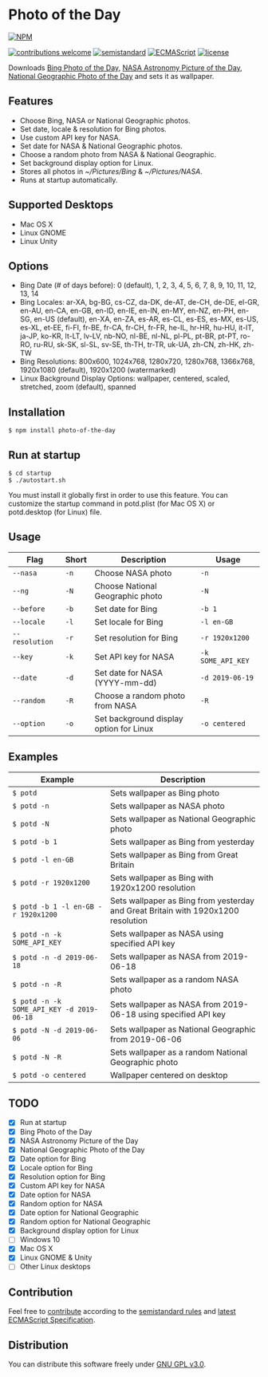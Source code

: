 # Photo of the Day

[![NPM](https://nodei.co/npm/photo-of-the-day.png)](https://nodei.co/npm/photo-of-the-day/)

[![contributions welcome](https://img.shields.io/badge/contributions-welcome-brightgreen.svg)](https://github.com/berkerol/photo-of-the-day/issues)
[![semistandard](https://img.shields.io/badge/code%20style-semistandard-brightgreen.svg)](https://github.com/Flet/semistandard)
[![ECMAScript](https://img.shields.io/badge/ECMAScript-latest-brightgreen.svg)](https://www.ecma-international.org/ecma-262)
[![license](https://img.shields.io/badge/license-GNU%20GPL%20v3.0-blue.svg)](https://github.com/berkerol/photo-of-the-day/blob/master/LICENSE)

Downloads [Bing Photo of the Day](https://www.bing.com), [NASA Astronomy Picture of the Day](https://apod.nasa.gov/apod/astropix.html), [National Geographic Photo of the Day](http://www.nationalgeographic.com/photography/photo-of-the-day) and sets it as wallpaper.

## Features

* Choose Bing, NASA or National Geographic photos.
* Set date, locale & resolution for Bing photos.
* Use custom API key for NASA.
* Set date for NASA & National Geographic photos.
* Choose a random photo from NASA & National Geographic.
* Set background display option for Linux.
* Stores all photos in _~/Pictures/Bing_ & _~/Pictures/NASA_.
* Runs at startup automatically.

## Supported Desktops

* Mac OS X
* Linux GNOME
* Linux Unity

## Options

* Bing Date (# of days before): 0 (default), 1, 2, 3, 4, 5, 6, 7, 8, 9, 10, 11, 12, 13, 14
* Bing Locales: ar-XA, bg-BG, cs-CZ, da-DK, de-AT, de-CH, de-DE, el-GR, en-AU, en-CA, en-GB, en-ID, en-IE, en-IN, en-MY, en-NZ, en-PH, en-SG, en-US (default), en-XA, en-ZA, es-AR, es-CL, es-ES, es-MX, es-US, es-XL, et-EE, fi-FI, fr-BE, fr-CA, fr-CH, fr-FR, he-IL, hr-HR, hu-HU, it-IT, ja-JP, ko-KR, lt-LT, lv-LV, nb-NO, nl-BE, nl-NL, pl-PL, pt-BR, pt-PT, ro-RO, ru-RU, sk-SK, sl-SL, sv-SE, th-TH, tr-TR, uk-UA, zh-CN, zh-HK, zh-TW
* Bing Resolutions: 800x600, 1024x768, 1280x720, 1280x768, 1366x768, 1920x1080 (default), 1920x1200 (watermarked)
* Linux Background Display Options: wallpaper, centered, scaled, stretched, zoom (default), spanned

## Installation

```
$ npm install photo-of-the-day
```

## Run at startup

```
$ cd startup
$ ./autostart.sh
```

You must install it globally first in order to use this feature. You can customize the startup command in potd.plist (for Mac OS X) or potd.desktop (for Linux) file.

## Usage

Flag | Short | Description | Usage
-----|-------|---------|------
`--nasa` | `-n` | Choose NASA photo | `-n`
`--ng` | `-N` | Choose National Geographic photo | `-N`
`--before` | `-b` | Set date for Bing | `-b 1`
`--locale` | `-l` | Set locale for Bing | `-l en-GB`
`--resolution` | `-r` | Set resolution for Bing | `-r 1920x1200`
`--key` | `-k` | Set API key for NASA | `-k SOME_API_KEY`
`--date` | `-d` | Set date for NASA (YYYY-mm-dd) | `-d 2019-06-19`
`--random` | `-R` | Choose a random photo from NASA | `-R`
`--option` | `-o` | Set background display option for Linux | `-o centered`

## Examples

Example | Description
--------|------------
`$ potd` | Sets wallpaper as Bing photo
`$ potd -n` | Sets wallpaper as NASA photo
`$ potd -N` | Sets wallpaper as National Geographic photo
`$ potd -b 1` | Sets wallpaper as Bing from yesterday
`$ potd -l en-GB` | Sets wallpaper as Bing from Great Britain
`$ potd -r 1920x1200` | Sets wallpaper as Bing with 1920x1200 resolution
`$ potd -b 1 -l en-GB -r 1920x1200` | Sets wallpaper as Bing from yesterday and Great Britain with 1920x1200 resolution
`$ potd -n -k SOME_API_KEY` | Sets wallpaper as NASA using specified API key
`$ potd -n -d 2019-06-18` | Sets wallpaper as NASA from 2019-06-18
`$ potd -n -R` | Sets wallpaper as a random NASA photo
`$ potd -n -k SOME_API_KEY -d 2019-06-18` | Sets wallpaper as NASA from 2019-06-18 using specified API key
`$ potd -N -d 2019-06-06` | Sets wallpaper as National Geographic from 2019-06-06
`$ potd -N -R` | Sets wallpaper as a random National Geographic photo
`$ potd -o centered` | Wallpaper centered on desktop

## TODO

* [x] Run at startup
* [x] Bing Photo of the Day
* [x] NASA Astronomy Picture of the Day
* [x] National Geographic Photo of the Day
* [x] Date option for Bing
* [x] Locale option for Bing
* [x] Resolution option for Bing
* [x] Custom API key for NASA
* [x] Date option for NASA
* [x] Random option for NASA
* [x] Date option for National Geographic
* [x] Random option for National Geographic
* [x] Background display option for Linux
* [ ] Windows 10
* [x] Mac OS X
* [x] Linux GNOME & Unity
* [ ] Other Linux desktops

## Contribution

Feel free to [contribute](https://github.com/berkerol/photo-of-the-day/issues) according to the [semistandard rules](https://github.com/Flet/semistandard) and [latest ECMAScript Specification](https://www.ecma-international.org/ecma-262).

## Distribution

You can distribute this software freely under [GNU GPL v3.0](https://github.com/berkerol/photo-of-the-day/blob/master/LICENSE).
